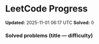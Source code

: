 # LeetCode Progress

**Updated:** 2025-11-01 06:17 UTC
**Solved:** 0

### Solved problems (title — difficulty)

